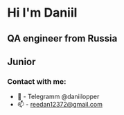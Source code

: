 # Hi I'm Daniil
## QA engineer from Russia
## Junior 
### Contact with me:
- 💬 - Telegramm @daniilopper
- 📫 - reedan12372@gmail.com
